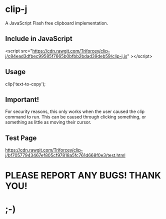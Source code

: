 # clip-j
A JavaScript Flash free clipboard implementation.
## Include in JavaScript
&lt;script src="https://cdn.rawgit.com/Triforcey/clip-j/c84ead3dfbec99585f7665b0bfbb2bdad39deb59/clip-j.js" &gt;&lt;/script&gt;
## Usage
clip('text-to-copy');
## Important!
For security reasons, this only works when the user caused the clip command to run. This can be caused through clicking something, or something as little as moving their cursor.
## Test Page
https://cdn.rawgit.com/Triforcey/clip-j/bf70577943467ef805cf97818a5fc761d668f0e3/test.html
# PLEASE REPORT ANY BUGS! THANK YOU!
# ;-)
